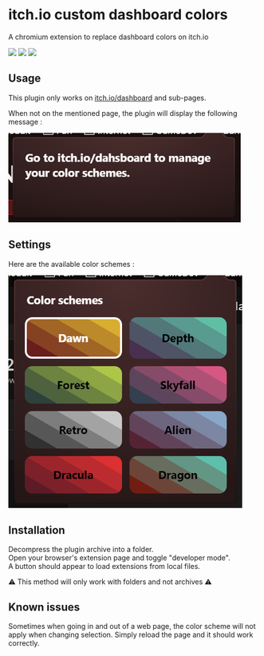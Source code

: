 # itch.io custom dashboard colors

A chromium extension to replace dashboard colors on itch.io

![](https://img.shields.io/badge/Opera_GX-Supprted-green)
![](https://img.shields.io/badge/Chrome-Untested-yellow)
![](https://img.shields.io/badge/Firefox-Untested-yellow)

## Usage

This plugin only works on [itch.io/dashboard](https://itch.io/dashboard) and sub-pages.

When not on the mentioned page, the plugin will display the following message :

![](screenshots/Message.PNG)

## Settings

Here are the available color schemes :

![](screenshots/Schemes.PNG)

## Installation

Decompress the plugin archive into a folder.\
Open your browser's extension page and toggle "developer mode".\
A button should appear to load extensions from local files.

⚠️ This method will only work with folders and not archives ⚠️

## Known issues

Sometimes when going in and out of a web page, the color scheme will not apply when changing selection.
Simply reload the page and it should work correctly.